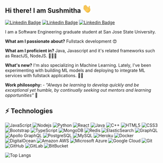 ## Hi there! I am Sushmitha <img src="https://raw.githubusercontent.com/sushmitha-93/sushmitha-93/main/wave (1).gif" width="30"> 

[![Linkedin Badge](https://img.shields.io/badge/-sushmitha--dt-blue?style=flat-square&logo=Linkedin&logoColor=white&link=https://www.linkedin.com/in/sushmitha-dt/)](https://www.linkedin.com/in/sushmitha-dt/)
[![Linkedin Badge](https://img.shields.io/badge/-dtsushmitha@gmail.com-c14438?style=flat-square&logo=Gmail&logoColor=white&link=mailto:dtsushmitha@gmail.com)](mailto:dtsushmitha@gmail.com)
[![Linkedin Badge](https://img.shields.io/badge/-sushmitha.dhummithrilochana@sjsu.edu-c14438?style=flat-square&logo=Gmail&logoColor=white&link=mailto:sushmitha.dhummithrilochana@sjsu.edu)](mailto:sushmitha.dhummithrilochana@sjsu.edu)

I am a Software Engineering graduate student at San Jose State University. 

<b>What am I passionate about?</b> Fullstack development 😍

<b>What am I proficient in? </b> Java, Javascript and it's related frameworks such as ReactJS, NodeJS. 💪🐱‍🏍

<b>What's new?</b> I'm also specializing in Machine Learning. Lately, I've been experimenting with  building ML models and deploying to integrate ML services with fullstack applications. 👀🌱

<b>Work philosophy: </b> - <i>"Always be learning to develop quickly and be exceptional yet humble, by continually seeking out mentors and learning opportunities"</i> 💯


## ⚡ Technologies

![JavaScript](https://img.shields.io/badge/-JavaScript-black?style=flat-square&logo=javascript)
![Nodejs](https://img.shields.io/badge/-Nodejs-black?style=flat-square&logo=Node.js)
![Python](https://img.shields.io/badge/-Python-black?style=flat-square&logo=Python)
![React](https://img.shields.io/badge/-React-black?style=flat-square&logo=react)
![Java](https://img.shields.io/badge/-java-E34A86?style=flat-square&logo=java)
![C++](https://img.shields.io/badge/-C++-00599C?style=flat-square&logo=c)
![HTML5](https://img.shields.io/badge/-HTML5-E34F26?style=flat-square&logo=html5&logoColor=white)
![CSS3](https://img.shields.io/badge/-CSS3-1572B6?style=flat-square&logo=css3)
![Bootstrap](https://img.shields.io/badge/-Bootstrap-563D7C?style=flat-square&logo=bootstrap)
![TypeScript](https://img.shields.io/badge/-TypeScript-007ACC?style=flat-square&logo=typescript)
![MongoDB](https://img.shields.io/badge/-MongoDB-black?style=flat-square&logo=mongodb)
![Redis](https://img.shields.io/badge/-Redis-black?style=flat-square&logo=Redis)
![ElasticSearch](https://img.shields.io/badge/-ElasticSearch-005571?style=flat-square&logo=elasticsearch)
![GraphQL](https://img.shields.io/badge/-GraphQL-E10098?style=flat-square&logo=graphql)
![Apollo GraphQL](https://img.shields.io/badge/-Apollo%20GraphQL-311C87?style=flat-square&logo=apollo-graphql)
![PostgreSQL](https://img.shields.io/badge/-PostgreSQL-336791?style=flat-square&logo=postgresql)
![MySQL](https://img.shields.io/badge/-MySQL-black?style=flat-square&logo=mysql)
![Heroku](https://img.shields.io/badge/-Heroku-430098?style=flat-square&logo=heroku)
![Docker](https://img.shields.io/badge/-Docker-black?style=flat-square&logo=docker)
![DigitalOcean](https://img.shields.io/badge/-Digital%20Ocean-darkblue?style=flat-square&logo=digitalocean)
![Amazon AWS](https://img.shields.io/badge/Amazon%20AWS-232F3E?style=flat-square&logo=amazon-aws)
![Microsoft Azure](https://img.shields.io/badge/Microsoft%20Azure-232F7E?style=flat-square&logo=microsoft-azure)
![Google Cloud](https://img.shields.io/badge/Google%20Cloud-black?style=flat-square&logo=google-cloud)
![Git](https://img.shields.io/badge/-Git-black?style=flat-square&logo=git)
![GitHub](https://img.shields.io/badge/-GitHub-181717?style=flat-square&logo=github)
![GitLab](https://img.shields.io/badge/-GitLab-FCA121?style=flat-square&logo=gitlab)
![BitBucket](https://img.shields.io/badge/-BitBucket-darkblue?style=flat-square&logo=bitbucket)

![Top Langs](https://github-readme-stats.vercel.app/api/top-langs/?username=sushmitha-93&hide=TeX&layout=compact)
<!--
**Sushmitha-93/Sushmitha-93** is a ✨ _special_ ✨ repository because its `README.md` (this file) appears on your GitHub profile.

Here are some ideas to get you started:

- 🔭 I’m currently working on ...
- 🌱 I’m currently learning ...
- 👯 I’m looking to collaborate on ...
- 🤔 I’m looking for help with ...
- 💬 Ask me about ...
- 📫 How to reach me: ...
- 😄 Pronouns: ...
- ⚡ Fun fact: ...
-->
